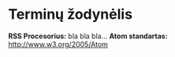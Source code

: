 # Terminų žodynėlis

<a id="rss-procesorius"></a>**RSS Procesorius:** bla bla bla...
**Atom standartas:** http://www.w3.org/2005/Atom

